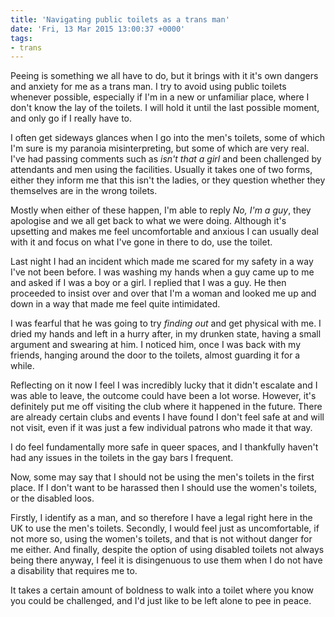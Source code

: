 ```yaml
---
title: 'Navigating public toilets as a trans man'
date: 'Fri, 13 Mar 2015 13:00:37 +0000'
tags:
- trans
---
```

Peeing is something we all have to do, but it brings with it it's own dangers and anxiety for me as a trans man. I try to avoid using public toilets whenever possible, especially if I'm in a new or unfamiliar place, where I don't know the lay of the toilets. I will hold it until the last possible moment, and only go if I really have to.

I often get sideways glances when I go into the men's toilets, some of which I'm sure is my paranoia misinterpreting, but some of which are very real. I've had passing comments such as <em>isn't that a girl</em> and been challenged by attendants and men using the facilities. Usually it takes one of two forms, either they inform me that this isn't the ladies, or they question whether they themselves are in the wrong toilets.

Mostly when either of these happen, I'm able to reply <em>No, I'm a guy</em>, they apologise and we all get back to what we were doing. Although it's upsetting and makes me feel uncomfortable and anxious I can usually deal with it and focus on what I've gone in there to do, use the toilet.

Last night I had an incident which made me scared for my safety in a way I've not been before. I was washing my hands when a guy came up to me and asked if I was a boy or a girl. I replied that I was a guy. He then proceeded to insist over and over that I'm a woman and looked me up and down in a way that made me feel quite intimidated.

I was fearful that he was going to try <em>finding out</em> and get physical with me. I dried my hands and left in a hurry after, in my drunken state, having a small argument and swearing at him. I noticed him, once I was back with my friends, hanging around the door to the toilets, almost guarding it for a while.

Reflecting on it now I feel I was incredibly lucky that it didn't escalate and I was able to leave, the outcome could have been a lot worse. However, it's definitely put me off visiting the club where it happened in the future. There are already certain clubs and events I have found I don't feel safe at and will not visit, even if it was just a few individual patrons who made it that way.

I do feel fundamentally more safe in queer spaces, and I thankfully haven't had any issues in the toilets in the gay bars I frequent.

Now, some may say that I should not be using the men's toilets in the first place. If I don't want to be harassed then I should use the women's toilets, or the disabled loos.

Firstly, I identify as a man, and so therefore I have a legal right here in the UK to use the men's toilets. Secondly, I would feel just as uncomfortable, if not more so, using the women's toilets, and that is not without danger for me either. And finally, despite the option of using disabled toilets not always being there anyway, I feel it is disingenuous to use them when I do not have a disability that requires me to.

It takes a certain amount of boldness to walk into a toilet where you know you could be challenged, and I'd just like to be left alone to pee in peace.